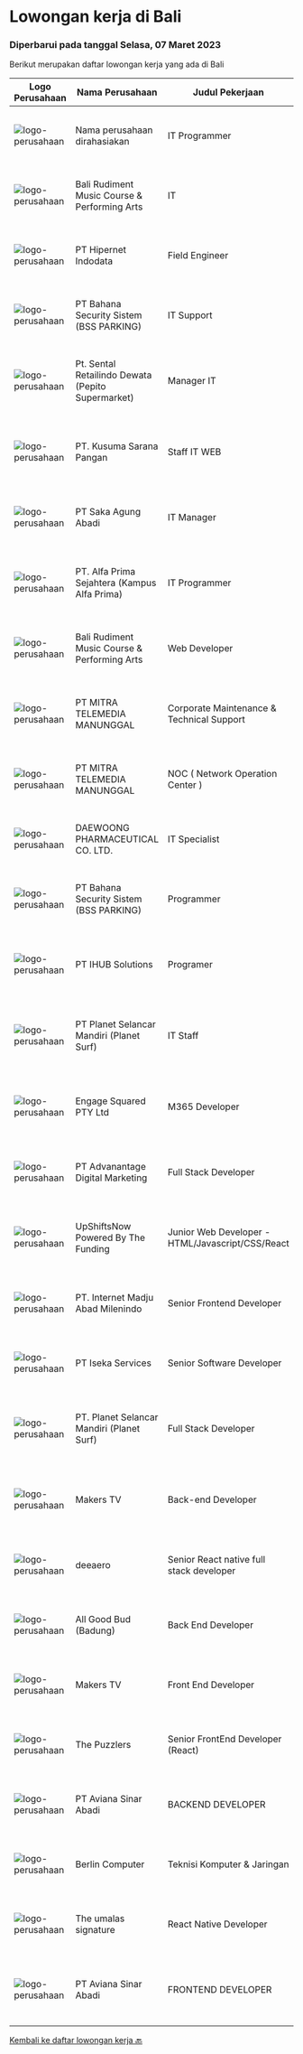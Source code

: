 
  # Lowongan kerja di Bali

  ### Diperbarui pada tanggal Selasa, 07 Maret 2023

  Berikut merupakan daftar lowongan kerja yang ada di Bali

  |Logo Perusahaan | Nama Perusahaan | Judul Pekerjaan | Gaji Pekerjaan | Lokasi | Deskripsi | Tanggal diunggah | Pranala |
  | -------------- | --------------- | --------------- | --------- | --------- | -------------- | ------- | ----------- |
  |![logo-perusahaan](https://i.ibb.co/sqvTCh9/112815900-stock-vector-no-image-available-icon-flat-vector.webp)|Nama perusahaan dirahasiakan|IT Programmer|---|Bali|Pendidikan minimal S1 segala jurusan Minimal memiliki 2 tahun pengalaman kerja di bidang yang sama Memiliki pengetahuan mengenai PHP dan bahasa...|Minggu, 05 Maret 2023|https://www.jobstreet.co.id/id/job/it-programmer-4249134?token=0~d1b03a6c-fe7f-4a94-8d4b-f202edf25699&sectionRank=1&jobId=jobstreet-id-job-4249134|
|![logo-perusahaan](https://i.ibb.co/sqvTCh9/112815900-stock-vector-no-image-available-icon-flat-vector.webp)|Bali Rudiment Music Course & Performing Arts|IT|---|Padang|Freshgraduate dari bidang ilmu komputer, teknologi informasi Menguasai bahasa pemrograman Memahami jaringan komputer, instalasi software dan hardware...|Senin, 06 Maret 2023|https://www.jobstreet.co.id/id/job/it-1034842336?token=0~d1b03a6c-fe7f-4a94-8d4b-f202edf25699&sectionRank=2&jobId=jobstreet-id-job-1034842336|
|![logo-perusahaan](https://image-service-cdn.seek.com.au/87e398976ab9e6125b6c2eea8c07e7c7403fb876/ee4dce1061f3f616224767ad58cb2fc751b8d2dc)|PT Hipernet Indodata|Field Engineer|Rp. 4.900.000-Rp. 5.000.000|Bali|Deskripsi Pekerjaan: Melakukan survei lokasi untuk calon customer baru, instalasi dan maintenance Melakukan troubleshooting jaringan dan dokumentasi...|Senin, 06 Maret 2023|https://www.jobstreet.co.id/id/job/field-engineer-4249426?token=0~d1b03a6c-fe7f-4a94-8d4b-f202edf25699&sectionRank=3&jobId=jobstreet-id-job-4249426|
|![logo-perusahaan](https://i.ibb.co/sqvTCh9/112815900-stock-vector-no-image-available-icon-flat-vector.webp)|PT Bahana Security Sistem (BSS PARKING)|IT Support|---|Padang|Kualifikasi:• Pendidikan minimal D3 (Jurusan Mesin/ Elektro/ Sipil/ IT)• Mampu mengoperasikan komputer dan (Ms. Word &amp; Excel)• Menguasai sistem...|Senin, 06 Maret 2023|https://www.jobstreet.co.id/id/job/it-support-1034859311?token=0~d1b03a6c-fe7f-4a94-8d4b-f202edf25699&sectionRank=4&jobId=jobstreet-id-job-1034859311|
|![logo-perusahaan](https://i.ibb.co/sqvTCh9/112815900-stock-vector-no-image-available-icon-flat-vector.webp)|Pt. Sental Retailindo Dewata (Pepito Supermarket)|Manager IT|---|Kuta|Merencanakan strategi implementasi atas kebijakan perusahaanMemastikan semua sistem IT dapat berjalan dengan lancarMemonitor pelaksanaan strategi dan...|Senin, 06 Maret 2023|https://www.jobstreet.co.id/id/job/manager-it-1034914751?token=0~d1b03a6c-fe7f-4a94-8d4b-f202edf25699&sectionRank=5&jobId=jobstreet-id-job-1034914751|
|![logo-perusahaan](https://i.ibb.co/sqvTCh9/112815900-stock-vector-no-image-available-icon-flat-vector.webp)|PT. Kusuma Sarana Pangan|Staff IT WEB|---|Bali|PT. KUSUMA SARANA PANGANPenempatan di : TabananDeskripsi Pekerjaan : Melakukan analisa terkait pengembangan sistem situs web / aplikasi dan Melakukan...|Senin, 06 Maret 2023|https://www.jobstreet.co.id/id/job/staff-it-web-1034797413?token=0~d1b03a6c-fe7f-4a94-8d4b-f202edf25699&sectionRank=6&jobId=jobstreet-id-job-1034797413|
|![logo-perusahaan](https://image-service-cdn.seek.com.au/384a1db14e62f7da63b57a7ef324b876fe6c149b/ee4dce1061f3f616224767ad58cb2fc751b8d2dc)|PT Saka Agung Abadi|IT Manager|Rp. 10.000.000-Rp. 14.000.000|Denpasar|Lead large IT projects, including the design and deployment of new IT systems and services2. Monitor performance of information technology systems to...|Jumat, 03 Maret 2023|https://www.jobstreet.co.id/id/job/it-manager-4247273?token=0~d1b03a6c-fe7f-4a94-8d4b-f202edf25699&sectionRank=7&jobId=jobstreet-id-job-4247273|
|![logo-perusahaan](https://i.ibb.co/sqvTCh9/112815900-stock-vector-no-image-available-icon-flat-vector.webp)|PT. Alfa Prima Sejahtera (Kampus Alfa Prima)|IT Programmer|---|Bali|KAPAN TERAKHIR KALI ANDA MERASA BENAR-BENAR BAHAGIA DALAM BEKERJA?Ayo seru-seruan bareng kami di Alfa Prima. Sebuah Lembaga  Pendidikan yang sedang...|Senin, 06 Maret 2023|https://www.jobstreet.co.id/id/job/it-programmer-1034957002?token=0~d1b03a6c-fe7f-4a94-8d4b-f202edf25699&sectionRank=8&jobId=jobstreet-id-job-1034957002|
|![logo-perusahaan](https://i.ibb.co/sqvTCh9/112815900-stock-vector-no-image-available-icon-flat-vector.webp)|Bali Rudiment Music Course & Performing Arts|Web Developer|---|Padang|Freshgraduate dari bidang ilmu komputer, teknologi informasi  Menguasai bahasa pemrograman Memahami jaringan komputer, instalasi software dan hardware...|Senin, 06 Maret 2023|https://www.jobstreet.co.id/id/job/web-developer-1034842344?token=0~d1b03a6c-fe7f-4a94-8d4b-f202edf25699&sectionRank=9&jobId=jobstreet-id-job-1034842344|
|![logo-perusahaan](https://image-service-cdn.seek.com.au/16c862207f96b3f370f64d8b44491152321c7aac/ee4dce1061f3f616224767ad58cb2fc751b8d2dc)|PT MITRA TELEMEDIA MANUNGGAL|Corporate Maintenance & Technical Support|---|Bali|Tugas Dan Tanggung Jawab Corporate Maintenance &amp; Technical Support:- Melakukan Troubleshooting onsite terhadap permasalahan/kendala yang dialami...|Senin, 06 Maret 2023|https://www.jobstreet.co.id/id/job/corporate-maintenance-technical-support-1034745788?token=0~d1b03a6c-fe7f-4a94-8d4b-f202edf25699&sectionRank=10&jobId=jobstreet-id-job-1034745788|
|![logo-perusahaan](https://image-service-cdn.seek.com.au/16c862207f96b3f370f64d8b44491152321c7aac/ee4dce1061f3f616224767ad58cb2fc751b8d2dc)|PT MITRA TELEMEDIA MANUNGGAL|NOC ( Network Operation Center )|---|Bali|NOC Duties and Responsibilities: - Monitoring IT &amp; networking infrastructure through a monitoring dashboard- Execute BAU activities- Daily report,...|Minggu, 05 Maret 2023|https://www.jobstreet.co.id/id/job/noc-network-operation-center-1034745665?token=0~d1b03a6c-fe7f-4a94-8d4b-f202edf25699&sectionRank=11&jobId=jobstreet-id-job-1034745665|
|![logo-perusahaan](https://image-service-cdn.seek.com.au/152216e6c782161f857b3a3c704c71d955388cb9/ee4dce1061f3f616224767ad58cb2fc751b8d2dc)|DAEWOONG PHARMACEUTICAL CO. LTD.|IT Specialist|---|Bali|Responsibilities: Software, hardware, and network system’s installation, fixation, and configuration Maintain asset such as monitor, phone, cables....|Kamis, 02 Maret 2023|https://www.jobstreet.co.id/id/job/it-specialist-4245666?token=0~d1b03a6c-fe7f-4a94-8d4b-f202edf25699&sectionRank=12&jobId=jobstreet-id-job-4245666|
|![logo-perusahaan](https://i.ibb.co/sqvTCh9/112815900-stock-vector-no-image-available-icon-flat-vector.webp)|PT Bahana Security Sistem (BSS PARKING)|Programmer|---|Padang|Kualifikasi: Pria/WanitaKomunikatif, dapat bekerja dalam Team &amp; IndividuPendidikan minimal D3 (Jurusan Teknik Informatika / Sistem Informasi/...|Senin, 06 Maret 2023|https://www.jobstreet.co.id/id/job/programmer-1034825163?token=0~d1b03a6c-fe7f-4a94-8d4b-f202edf25699&sectionRank=13&jobId=jobstreet-id-job-1034825163|
|![logo-perusahaan](https://i.ibb.co/sqvTCh9/112815900-stock-vector-no-image-available-icon-flat-vector.webp)|PT IHUB Solutions|Programer|---|Bali|Tugas dan tanggung jawab : Melakukan perencanaan dan merancang struktur hingga tampilan program Melakukan coding atau menulis kode program Menulis...|Senin, 06 Maret 2023|https://www.jobstreet.co.id/id/job/programer-1034729278?token=0~d1b03a6c-fe7f-4a94-8d4b-f202edf25699&sectionRank=14&jobId=jobstreet-id-job-1034729278|
|![logo-perusahaan](https://image-service-cdn.seek.com.au/9a17f6158932b294e24ba264a1e5b00bc07424ec/ee4dce1061f3f616224767ad58cb2fc751b8d2dc)|PT Planet Selancar Mandiri (Planet Surf)|IT Staff|---|Badung|Deskripsi Pekerjaan:1. Menyediakan pengadaan barang IT: memberikan referensi kepada user, penawaran, pengajuan dan penyerahan barang kepada user2....|Kamis, 02 Maret 2023|https://www.jobstreet.co.id/id/job/it-staff-1034687025?token=0~d1b03a6c-fe7f-4a94-8d4b-f202edf25699&sectionRank=15&jobId=jobstreet-id-job-1034687025|
|![logo-perusahaan](https://image-service-cdn.seek.com.au/050665587d40b03b2fbfac8752a56a33ccf21b5f/ee4dce1061f3f616224767ad58cb2fc751b8d2dc)|Engage Squared PTY Ltd|M365 Developer|---|Bali|Work on the cutting edge of Microsoft 365 development!Are you a gun at using React, SharePoint Framework (SPFx), Azure, PowerShell and .Net Core to...|Sabtu, 04 Maret 2023|https://www.jobstreet.co.id/id/job/m365-developer-5283748/origin/my?token=0~d1b03a6c-fe7f-4a94-8d4b-f202edf25699&sectionRank=16&jobId=jobstreet-my-job-5283748|
|![logo-perusahaan](https://image-service-cdn.seek.com.au/afd397dfd41fefdf63649810e7010bfecfd7af7b/ee4dce1061f3f616224767ad58cb2fc751b8d2dc)|PT Advanantage Digital Marketing|Full Stack Developer|Rp. 15.000.000-Rp. 20.000.000|Bali|Job descriptionThe role is suited to a Developer with strong initiative and with Laravel/Vue experience as you will mostly be involved with backend...|Sabtu, 04 Maret 2023|https://www.jobstreet.co.id/id/job/full-stack-developer-4222518?token=0~d1b03a6c-fe7f-4a94-8d4b-f202edf25699&sectionRank=17&jobId=jobstreet-id-job-4222518|
|![logo-perusahaan](https://i.ibb.co/sqvTCh9/112815900-stock-vector-no-image-available-icon-flat-vector.webp)|UpShiftsNow Powered By The Funding|Junior Web Developer - HTML/Javascript/CSS/React|---|Bali|-&gt; Are you a keen developer willing to work hard and gain a lot of experience?-&gt; Eager to learn and grow in a fast-paced equal opportunity...|Senin, 06 Maret 2023|https://www.jobstreet.co.id/id/job/junior-web-developer-html-javascript-css-react-1034957038?token=0~d1b03a6c-fe7f-4a94-8d4b-f202edf25699&sectionRank=18&jobId=jobstreet-id-job-1034957038|
|![logo-perusahaan](https://image-service-cdn.seek.com.au/717673142f6d230f2388ba3a1bcf28dd90c24a9f/ee4dce1061f3f616224767ad58cb2fc751b8d2dc)|PT. Internet Madju Abad Milenindo|Senior Frontend Developer|---|Bali|Job Descriptions Turning UI/UX designs into prototypes, creating excellent interactions from designs Writing reusable code and libraries to a standard...|Jumat, 03 Maret 2023|https://www.jobstreet.co.id/id/job/senior-frontend-developer-4248073?token=0~d1b03a6c-fe7f-4a94-8d4b-f202edf25699&sectionRank=19&jobId=jobstreet-id-job-4248073|
|![logo-perusahaan](https://image-service-cdn.seek.com.au/5083a892c25e2f7feb65b67c313f4de79dc5a30a/ee4dce1061f3f616224767ad58cb2fc751b8d2dc)|PT Iseka Services|Senior Software Developer|---|Bali|PT Iseka Services is an exciting new technology provider whose main goal is to help companies of all sizes transfer to the Digital World utilising...|Sabtu, 04 Maret 2023|https://www.jobstreet.co.id/id/job/senior-software-developer-4236939?token=0~d1b03a6c-fe7f-4a94-8d4b-f202edf25699&sectionRank=20&jobId=jobstreet-id-job-4236939|
|![logo-perusahaan](https://image-service-cdn.seek.com.au/9a17f6158932b294e24ba264a1e5b00bc07424ec/ee4dce1061f3f616224767ad58cb2fc751b8d2dc)|PT. Planet Selancar Mandiri (Planet Surf)|Full Stack Developer|---|Badung|Requirements: Bachelor of Computer Science/Information System Minimum has one year of working experince Minimum 20 years old and maximum 30 years old...|Jumat, 03 Maret 2023|https://www.jobstreet.co.id/id/job/full-stack-developer-4236161?token=0~d1b03a6c-fe7f-4a94-8d4b-f202edf25699&sectionRank=21&jobId=jobstreet-id-job-4236161|
|![logo-perusahaan](https://i.ibb.co/sqvTCh9/112815900-stock-vector-no-image-available-icon-flat-vector.webp)|Makers TV|Back-end Developer|---|Bali|A tech company in Canggu, Bali is looking for a talented and enthusiastic Back End Developer (Full-time, Bali based)Responsibilities: Participate in...|Senin, 06 Maret 2023|https://www.jobstreet.co.id/id/job/back-end-developer-1034997737?token=0~d1b03a6c-fe7f-4a94-8d4b-f202edf25699&sectionRank=22&jobId=jobstreet-id-job-1034997737|
|![logo-perusahaan](https://i.ibb.co/sqvTCh9/112815900-stock-vector-no-image-available-icon-flat-vector.webp)|deeaero|Senior React native full stack developer|---|Gianyar|Job vacancy:Need it urgently a Senior React native full stack developer,.located work in Gianyar, Bali.Requirements:- Max age 35 years old.- Excellent...|Senin, 06 Maret 2023|https://www.jobstreet.co.id/id/job/senior-react-native-full-stack-developer-1034669806?token=0~d1b03a6c-fe7f-4a94-8d4b-f202edf25699&sectionRank=23&jobId=jobstreet-id-job-1034669806|
|![logo-perusahaan](https://image-service-cdn.seek.com.au/4c07254eccbd8782f9485256aa2ca267feeda9ff/ee4dce1061f3f616224767ad58cb2fc751b8d2dc)|All Good Bud (Badung)|Back End Developer|Rp. 5.000.000-Rp. 10.000.000|Badung|Job Description: Build Database &amp; API for website &amp; Mobile App Database &amp; API Maintenance Create Function &amp; Deploy to Server...|Kamis, 02 Maret 2023|https://www.jobstreet.co.id/id/job/back-end-developer-4234307?token=0~d1b03a6c-fe7f-4a94-8d4b-f202edf25699&sectionRank=24&jobId=jobstreet-id-job-4234307|
|![logo-perusahaan](https://i.ibb.co/sqvTCh9/112815900-stock-vector-no-image-available-icon-flat-vector.webp)|Makers TV|Front End Developer|---|Bali|A design studio in Canggu, Bali is looking for a talented and enthusiastic Front End Developer (Full-time)Responsibilities: Maintain and improve the...|Senin, 06 Maret 2023|https://www.jobstreet.co.id/id/job/front-end-developer-1034997932?token=0~d1b03a6c-fe7f-4a94-8d4b-f202edf25699&sectionRank=25&jobId=jobstreet-id-job-1034997932|
|![logo-perusahaan](https://image-service-cdn.seek.com.au/47c129f531c0b43edb38afa0bd486e2e7578054d/ee4dce1061f3f616224767ad58cb2fc751b8d2dc)|The Puzzlers|Senior FrontEnd Developer (React)|Rp. 18.000.000-Rp. 35.000.000|Kuta|The Puzzlers is a high-end digital agency with the HQ in Berlin, Germany. For our office in Bali we're seeking a senior frontend developer (React).Are...|Kamis, 02 Maret 2023|https://www.jobstreet.co.id/id/job/senior-frontend-developer-react-4232938?token=0~d1b03a6c-fe7f-4a94-8d4b-f202edf25699&sectionRank=26&jobId=jobstreet-id-job-4232938|
|![logo-perusahaan](https://image-service-cdn.seek.com.au/0243ad14f60f27322e02b60463d133b6b8fb5d11/ee4dce1061f3f616224767ad58cb2fc751b8d2dc)|PT Aviana Sinar Abadi|BACKEND DEVELOPER|Rp. 7.000.000-Rp. 10.000.000|Denpasar|Responsibilities : Create new program and modification as required by business unit Prepare system solution on root cause as preventive action Create...|Kamis, 02 Maret 2023|https://www.jobstreet.co.id/id/job/backend-developer-4245789?token=0~d1b03a6c-fe7f-4a94-8d4b-f202edf25699&sectionRank=27&jobId=jobstreet-id-job-4245789|
|![logo-perusahaan](https://i.ibb.co/sqvTCh9/112815900-stock-vector-no-image-available-icon-flat-vector.webp)|Berlin Computer|Teknisi Komputer & Jaringan|---|Denpasar|Kualifikasi : Pendidikan minimal Lulusan SMK IT Pengalaman 1 tahun Mengerti dasar komputer dan jaringan Mau belajar, jujur dan rajin Usia maksimal 30...|Jumat, 03 Maret 2023|https://www.jobstreet.co.id/id/job/teknisi-komputer-jaringan-4248297?token=0~d1b03a6c-fe7f-4a94-8d4b-f202edf25699&sectionRank=28&jobId=jobstreet-id-job-4248297|
|![logo-perusahaan](https://i.ibb.co/sqvTCh9/112815900-stock-vector-no-image-available-icon-flat-vector.webp)|The umalas signature|React Native Developer|---|Badung|Experienced with Redux, JavaScript, and CLI Experienced with Redux saga is a plus Have knowledge with building new react module Good experience with...|Senin, 06 Maret 2023|https://www.jobstreet.co.id/id/job/react-native-developer-1034859226?token=0~d1b03a6c-fe7f-4a94-8d4b-f202edf25699&sectionRank=29&jobId=jobstreet-id-job-1034859226|
|![logo-perusahaan](https://image-service-cdn.seek.com.au/0243ad14f60f27322e02b60463d133b6b8fb5d11/ee4dce1061f3f616224767ad58cb2fc751b8d2dc)|PT Aviana Sinar Abadi|FRONTEND DEVELOPER|Rp. 7.000.000-Rp. 9.800.000|Bali|FRONTEND DEVELOPERResponsibilities : Develop functional and sustainable applications with clean codes Develop new user facing features React.js...|Kamis, 02 Maret 2023|https://www.jobstreet.co.id/id/job/frontend-developer-4245776?token=0~d1b03a6c-fe7f-4a94-8d4b-f202edf25699&sectionRank=30&jobId=jobstreet-id-job-4245776|


  [Kembali ke daftar lowongan kerja 🔙](../README.md#daftar-lowongan-kerja)
  